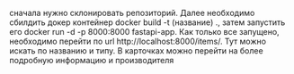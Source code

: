 сначала нужно склонировать репозиторий. Далее необходимо сбилдить докер контейнер  docker build -t (название) ., затем запустить его  docker run -d -p 8000:8000 fastapi-app. Как только все запущено, необходимо перейти по url http://localhost:8000/items/. Тут можно искать по названию и типу. 
В карточках можно перейти на более подробную информацию и производителя